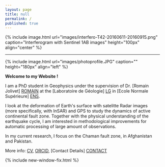 ```yaml
---
layout: page
title: null
permalink: /
published: true
---
```

{% include image.html url="images/interfero-T42-20160611-20160915.png" caption="Interferogram with Sentinel 1AB images" height="100px" align="center" %}

---

{% include image.html url="images/photoprofile.JPG" caption="" height="180px" align="left" %}

**Welcome to my Website !**


I am a PhD student in Geophysics under the supervision of Dr. [Romain Jolivet] [ROMAIN]
at the [Laboratoire de Géologie] [LG] in [Ecole Normale Supérieure] [ENS].

I look at the deformation of Earth's surface with satelitte Radar images (more specifically, with InSAR) and GPS 
to study the dynamics of active continental fault zone. Together with the physical understanding 
of the earthquake cycle, I am interested in methodological improvements for automatic processing of 
large amount of observations. 

In my current research, I focus on the Chaman fault zone, in Afghanistan and Pakistan. 


More info: [CV], [ORCID], [Contact Details] [CONTACT]

{% include new-window-fix.html %}

[CONTACT]: /contact/
[CV]: files/CV_Eng.pdf
[ROMAIN]: http://www.geologie.ens.fr/~jolivet/Welcome.html
[LG]: http://www.geologie.ens.fr
[ENS]: http://www.ens.fr
[ORCID]: https://orcid.org/0000-0002-0515-600X
